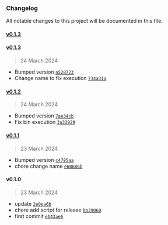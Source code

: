 ### Changelog

All notable changes to this project will be documented in this file. 

#### [v0.1.3](https://github.com/zumerlab/tinybox-test/compare/v0.1.3...v0.1.3)

#### [v0.1.3](https://github.com/zumerlab/tinybox-test/compare/v0.1.2...v0.1.3)

> 24 March 2024

- Bumped version [`a528723`](https://github.com/zumerlab/tinybox-test/commit/a52872317eddd76aaa3da5c05b9811e3395d8d24)
- Change name to fix execution [`734a31a`](https://github.com/zumerlab/tinybox-test/commit/734a31af32ea3d56047cd0c213cbf239be04ac18)

#### [v0.1.2](https://github.com/zumerlab/tinybox-test/compare/v0.1.1...v0.1.2)

> 24 March 2024

- Bumped version [`7ae34cb`](https://github.com/zumerlab/tinybox-test/commit/7ae34cb1437691121104897858bd04d4361c2262)
- Fix bin execution [`3a32929`](https://github.com/zumerlab/tinybox-test/commit/3a32929ccc3e0f35c42d9584cc50b6ee296a127a)

#### [v0.1.1](https://github.com/zumerlab/tinybox-test/compare/v0.1.0...v0.1.1)

> 23 March 2024

- Bumped version [`c4785aa`](https://github.com/zumerlab/tinybox-test/commit/c4785aa0306271bf1abfd4c0b52a6f57bbed4603)
- chore change name [`e60686b`](https://github.com/zumerlab/tinybox-test/commit/e60686b125e732af85bda68fcc6496d51030ad0f)

#### v0.1.0

> 23 March 2024

- update [`2e0ea6b`](https://github.com/zumerlab/tinybox-test/commit/2e0ea6ba7c68ee8182ae2cf7f2d7e472a3db45cc)
- chore add script for release [`bb39060`](https://github.com/zumerlab/tinybox-test/commit/bb3906096e47c2f7cc5671a18ac9c1d1a43e7718)
- first commit [`e143ae6`](https://github.com/zumerlab/tinybox-test/commit/e143ae660a067ff6989d4947a41d42814df7ad9a)
